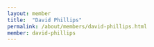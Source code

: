 ```yaml
---
layout: member
title:  "David Phillips"
permalink: /about/members/david-phillips.html
member: david-phillips
---
```

